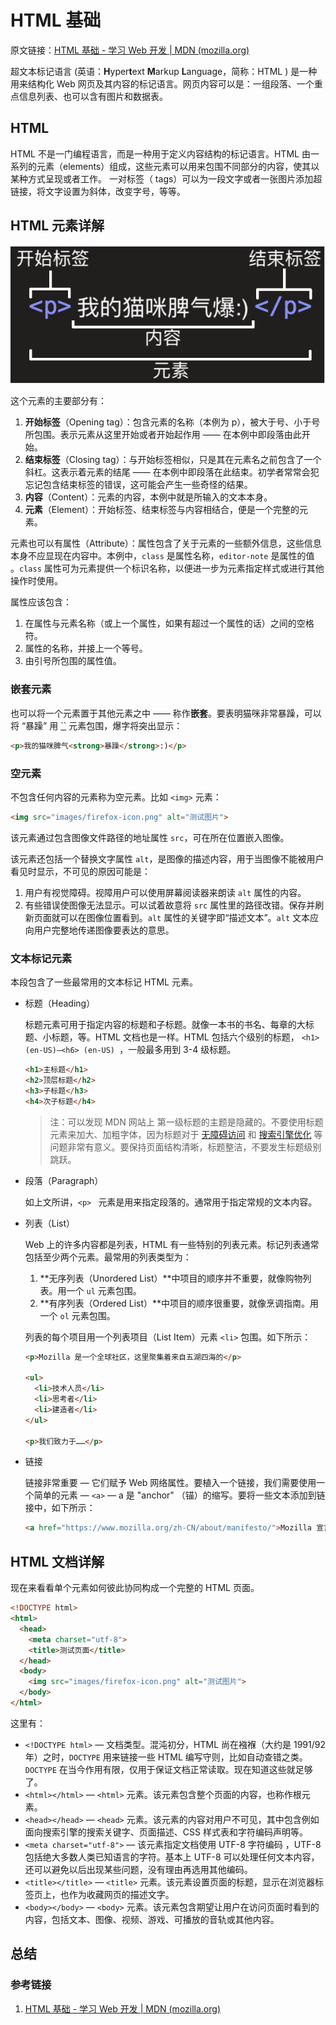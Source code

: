 # HTML 基础

原文链接：[HTML 基础 - 学习 Web 开发 | MDN (mozilla.org)](https://developer.mozilla.org/zh-CN/docs/Learn/Getting_started_with_the_web/HTML_basics)

超文本标记语言 (英语：**H**yper**t**ext **M**arkup **L**anguage，简称：HTML ) 是一种用来结构化 Web 网页及其内容的标记语言。网页内容可以是：一组段落、一个重点信息列表、也可以含有图片和数据表。



## HTML

HTML 不是一门编程语言，而是一种用于定义内容结构的标记语言。HTML 由一系列的元素（elements）组成，这些元素可以用来包围不同部分的内容，使其以某种方式呈现或者工作。 一对标签（ tags）可以为一段文字或者一张图片添加超链接，将文字设置为斜体，改变字号，等等。



## HTML 元素详解

![](../../images/段落元素.png)

这个元素的主要部分有：

1. **开始标签**（Opening tag）：包含元素的名称（本例为 p），被大于号、小于号所包围。表示元素从这里开始或者开始起作用 —— 在本例中即段落由此开始。
2. **结束标签**（Closing tag）：与开始标签相似，只是其在元素名之前包含了一个斜杠。这表示着元素的结尾 —— 在本例中即段落在此结束。初学者常常会犯忘记包含结束标签的错误，这可能会产生一些奇怪的结果。
3. **内容**（Content）：元素的内容，本例中就是所输入的文本本身。
4. **元素**（Element）：开始标签、结束标签与内容相结合，便是一个完整的元素。

元素也可以有属性（Attribute）：属性包含了关于元素的一些额外信息，这些信息本身不应显现在内容中。本例中，`class` 是属性名称，`editor-note` 是属性的值 。`class` 属性可为元素提供一个标识名称，以便进一步为元素指定样式或进行其他操作时使用。

属性应该包含：

1. 在属性与元素名称（或上一个属性，如果有超过一个属性的话）之间的空格符。
2. 属性的名称，并接上一个等号。
3. 由引号所包围的属性值。

### 嵌套元素

也可以将一个元素置于其他元素之中 —— 称作**嵌套**。要表明猫咪非常暴躁，可以将 “暴躁” 用 [``](https://developer.mozilla.org/zh-CN/docs/Web/HTML/Element/strong) 元素包围，爆字将突出显示：

```html
<p>我的猫咪脾气<strong>暴躁</strong>:)</p>
```

### 空元素

不包含任何内容的元素称为空元素。比如  `<img>`  元素：

```html
<img src="images/firefox-icon.png" alt="测试图片">
```

该元素通过包含图像文件路径的地址属性 `src`，可在所在位置嵌入图像。

该元素还包括一个替换文字属性 `alt`，是图像的描述内容，用于当图像不能被用户看见时显示，不可见的原因可能是：

1. 用户有视觉障碍。视障用户可以使用屏幕阅读器来朗读 `alt` 属性的内容。
2. 有些错误使图像无法显示。可以试着故意将 `src` 属性里的路径改错。保存并刷新页面就可以在图像位置看到。`alt` 属性的关键字即“描述文本”。`alt` 文本应向用户完整地传递图像要表达的意思。

### 文本标记元素

本段包含了一些最常用的文本标记 HTML 元素。

- 标题（Heading）

  标题元素可用于指定内容的标题和子标题。就像一本书的书名、每章的大标题、小标题，等。HTML 文档也是一样。HTML 包括六个级别的标题， `<h1> (en-US)–<h6> (en-US) `，一般最多用到 3-4 级标题。

  ```html
  <h1>主标题</h1>
  <h2>顶层标题</h2>
  <h3>子标题</h3>
  <h4>次子标题</h4>
  ```

  > 注：可以发现 MDN 网站上 第一级标题的主题是隐藏的。不要使用标题元素来加大、加粗字体，因为标题对于 [无障碍访问](https://developer.mozilla.org/zh-CN/docs/learn/Accessibility) 和 [搜索引擎优化](https://developer.mozilla.org/zh-CN/docs/learn/HTML/Introduction_to_HTML/HTML_text_fundamentals#为什么我们需要结构化) 等问题非常有意义。要保持页面结构清晰，标题整洁，不要发生标题级别跳跃。

- 段落（Paragraph）

  如上文所讲，`<p> ` 元素是用来指定段落的。通常用于指定常规的文本内容。

- 列表（List）

  Web 上的许多内容都是列表，HTML 有一些特别的列表元素。标记列表通常包括至少两个元素。最常用的列表类型为：

  1. **无序列表（Unordered List）**中项目的顺序并不重要，就像购物列表。用一个 `ul` 元素包围。
  2. **有序列表（Ordered List）**中项目的顺序很重要，就像烹调指南。用一个 `ol` 元素包围。

  列表的每个项目用一个列表项目（List Item）元素 `<li>` 包围。如下所示：

  ```html
  <p>Mozilla 是一个全球社区，这里聚集着来自五湖四海的</p>
  
  <ul>
    <li>技术人员</li>
    <li>思考者</li>
    <li>建造者</li>
  </ul>
  
  <p>我们致力于……</p>
  ```

- 链接

  链接非常重要 — 它们赋予 Web 网络属性。要植入一个链接，我们需要使用一个简单的元素 — `<a>` — a 是 "anchor" （锚）的缩写。要将一些文本添加到链接中，如下所示：

  ```html
  <a href="https://www.mozilla.org/zh-CN/about/manifesto/">Mozilla 宣言</a>
  ```

## HTML 文档详解

现在来看看单个元素如何彼此协同构成一个完整的 HTML 页面。

```html
<!DOCTYPE html>
<html>
  <head>
    <meta charset="utf-8">
    <title>测试页面</title>
  </head>
  <body>
    <img src="images/firefox-icon.png" alt="测试图片">
  </body>
</html>
```

这里有：

- `<!DOCTYPE html>` — 文档类型。混沌初分，HTML 尚在襁褓（大约是 1991/92 年）之时，`DOCTYPE` 用来链接一些 HTML 编写守则，比如自动查错之类。`DOCTYPE` 在当今作用有限，仅用于保证文档正常读取。现在知道这些就足够了。
- `<html></html>` — `<html>` 元素。该元素包含整个页面的内容，也称作根元素。
- `<head></head>` — `<head>` 元素。该元素的内容对用户不可见，其中包含例如面向搜索引擎的搜索关键字、页面描述、CSS 样式表和字符编码声明等。
- `<meta charset="utf-8">` — 该元素指定文档使用 UTF-8 字符编码 ，UTF-8 包括绝大多数人类已知语言的字符。基本上 UTF-8 可以处理任何文本内容，还可以避免以后出现某些问题，没有理由再选用其他编码。
- `<title></title>` — `<title>` 元素。该元素设置页面的标题，显示在浏览器标签页上，也作为收藏网页的描述文字。
- `<body></body>` — `<body>` 元素。该元素包含期望让用户在访问页面时看到的内容，包括文本、图像、视频、游戏、可播放的音轨或其他内容。





## 总结

### 参考链接

1. [HTML 基础 - 学习 Web 开发 | MDN (mozilla.org)](https://developer.mozilla.org/zh-CN/docs/Learn/Getting_started_with_the_web/HTML_basics)